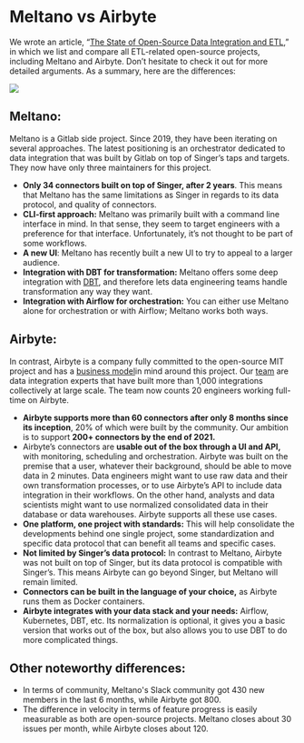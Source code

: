 # Meltano vs Airbyte

We wrote an article, “[The State of Open-Source Data Integration and ETL](https://airbyte.io/articles/data-engineering-thoughts/the-state-of-open-source-data-integration-and-etl/),” in which we list and compare all ETL-related open-source projects, including Meltano and Airbyte. Don’t hesitate to check it out for more detailed arguments. As a summary, here are the differences: 

![](https://airbyte.io/wp-content/uploads/2020/10/Landscape-of-open-source-data-integration-platforms-4.png)

## **Meltano:**

Meltano is a Gitlab side project. Since 2019, they have been iterating on several approaches. The latest positioning is an orchestrator dedicated to data integration that was built by Gitlab on top of Singer’s taps and targets. They now have only three maintainers for this project.

* **Only 34 connectors built on top of Singer, after 2 years**. This means that Meltano has the same limitations as Singer in regards to its data protocol, and quality of connectors. 
* **CLI-first approach:** Meltano was primarily built with a command line interface in mind. In that sense, they seem to target engineers with a preference for that interface. Unfortunately, it’s not thought to be part of some workflows. 
* **A new UI**: Meltano has recently built a new UI to try to appeal to a larger audience. 
* **Integration with DBT for transformation:** Meltano offers some deep integration with [DBT](http://getdbt.com), and therefore lets data engineering teams handle transformation any way they want. 
* **Integration with Airflow for orchestration:** You can either use Meltano alone for orchestration or with Airflow; Meltano works both ways.  

## **Airbyte:**

In contrast, Airbyte is a company fully committed to the open-source MIT project and has a [business model](../../company-handbook/business-model.md)in mind around this project. Our [team](../../company-handbook/team.md) are data integration experts that have built more than 1,000 integrations collectively at large scale. The team now counts 20 engineers working full-time on Airbyte.

* **Airbyte supports more than 60 connectors after only 8 months since its inception**, 20% of which were built by the community. Our ambition is to support **200+ connectors by the end of 2021.** 
* Airbyte’s connectors are **usable out of the box through a UI and API,** with monitoring, scheduling and orchestration. Airbyte was built on the premise that a user, whatever their background, should be able to move data in 2 minutes. Data engineers might want to use raw data and their own transformation processes, or to use Airbyte’s API to include data integration in their workflows. On the other hand, analysts and data scientists might want to use normalized consolidated data in their database or data warehouses. Airbyte supports all these use cases.  
* **One platform, one project with standards:** This will help consolidate the developments behind one single project, some standardization and specific data protocol that can benefit all teams and specific cases. 
* **Not limited by Singer’s data protocol:** In contrast to Meltano, Airbyte was not built on top of Singer, but its data protocol is compatible with Singer’s. This means Airbyte can go beyond Singer, but Meltano will remain limited. 
* **Connectors can be built in the language of your choice,** as Airbyte runs them as Docker containers.
* **Airbyte integrates with your data stack and your needs:** Airflow, Kubernetes, DBT, etc. Its normalization is optional, it gives you a basic version that works out of the box, but also allows you to use DBT to do more complicated things.

## **Other noteworthy differences:**

* In terms of community, Meltano's Slack community got 430 new members in the last 6 months, while Airbyte got 800. 
* The difference in velocity in terms of feature progress is easily measurable as both are open-source projects. Meltano closes about 30 issues per month, while Airbyte closes about 120. 

